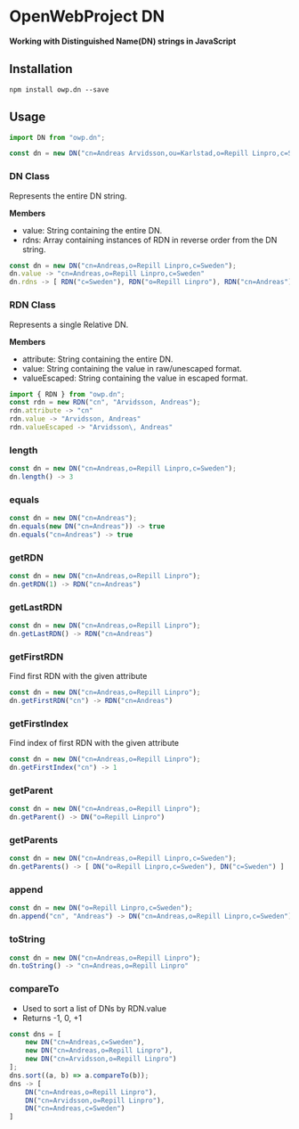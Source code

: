 # OpenWebProject DN

**Working with Distinguished Name(DN) strings in JavaScript**    

## Installation
`npm install owp.dn --save`

## Usage
```javascript
import DN from "owp.dn";

const dn = new DN("cn=Andreas Arvidsson,ou=Karlstad,o=Repill Linpro,c=Sweden");
```

### DN Class 
Represents the entire DN string.

**Members**
* value: String containing the entire DN.
* rdns: Array containing instances of RDN in reverse order from the DN string.

```javascript
const dn = new DN("cn=Andreas,o=Repill Linpro,c=Sweden");
dn.value -> "cn=Andreas,o=Repill Linpro,c=Sweden"
dn.rdns -> [ RDN("c=Sweden"), RDN("o=Repill Linpro"), RDN("cn=Andreas") ]
```

### RDN Class
Represents a single Relative DN.

**Members**
* attribute: String containing the entire DN.
* value: String containing the value in raw/unescaped format. 
* valueEscaped: String containing the value in escaped format. 

```javascript
import { RDN } from "owp.dn";
const rdn = new RDN("cn", "Arvidsson, Andreas");
rdn.attribute -> "cn"
rdn.value -> "Arvidsson, Andreas"
rdn.valueEscaped -> "Arvidsson\, Andreas"
```

### length
```javascript
const dn = new DN("cn=Andreas,o=Repill Linpro,c=Sweden");
dn.length() -> 3
```

### equals
```javascript
const dn = new DN("cn=Andreas");
dn.equals(new DN("cn=Andreas")) -> true
dn.equals("cn=Andreas") -> true
```

### getRDN
```javascript
const dn = new DN("cn=Andreas,o=Repill Linpro");
dn.getRDN(1) -> RDN("cn=Andreas")
```

### getLastRDN
```javascript
const dn = new DN("cn=Andreas,o=Repill Linpro");
dn.getLastRDN() -> RDN("cn=Andreas")
```

### getFirstRDN
Find first RDN with the given attribute
```javascript
const dn = new DN("cn=Andreas,o=Repill Linpro");
dn.getFirstRDN("cn") -> RDN("cn=Andreas")
```

### getFirstIndex
Find index of first RDN with the given attribute
```javascript
const dn = new DN("cn=Andreas,o=Repill Linpro");
dn.getFirstIndex("cn") -> 1
```

### getParent
```javascript
const dn = new DN("cn=Andreas,o=Repill Linpro");
dn.getParent() -> DN("o=Repill Linpro")
```

### getParents
```javascript
const dn = new DN("cn=Andreas,o=Repill Linpro,c=Sweden");
dn.getParents() -> [ DN("o=Repill Linpro,c=Sweden"), DN("c=Sweden") ]
```

### append
```javascript
const dn = new DN("o=Repill Linpro,c=Sweden");
dn.append("cn", "Andreas") -> DN("cn=Andreas,o=Repill Linpro,c=Sweden")
```

### toString
```javascript
const dn = new DN("cn=Andreas,o=Repill Linpro");
dn.toString() -> "cn=Andreas,o=Repill Linpro"
```

### compareTo
* Used to sort a list of DNs by RDN.value
* Returns -1, 0, +1 
```javascript
const dns = [
    new DN("cn=Andreas,c=Sweden"),
    new DN("cn=Andreas,o=Repill Linpro"),
    new DN("cn=Arvidsson,o=Repill Linpro")
];
dns.sort((a, b) => a.compareTo(b));
dns -> [
    DN("cn=Andreas,o=Repill Linpro"),
    DN("cn=Arvidsson,o=Repill Linpro"),
    DN("cn=Andreas,c=Sweden")
]
```

